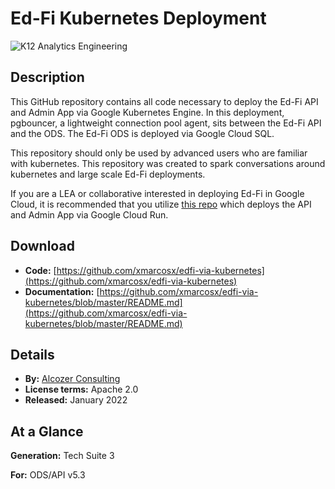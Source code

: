 # Ed-Fi Kubernetes Deployment

![K12 Analytics Engineering](https://edfidocs.blob.core.windows.net/$web/img/edfi-exchange/technology/Logo%20-%20Copy.png)

## Description

This GitHub repository contains all code necessary to deploy the Ed-Fi API and Admin App via Google Kubernetes Engine. In this deployment, pgbouncer, a lightweight connection pool agent, sits between the Ed-Fi API and the ODS. The Ed-Fi ODS is deployed via Google Cloud SQL.

This repository should only be used by advanced users who are familiar with kubernetes. This repository was created to spark conversations around kubernetes and large scale Ed-Fi deployments.

If you are a LEA or collaborative interested in deploying Ed-Fi in Google Cloud, it is recommended that you utilize [this repo](https://github.com/K12-Analytics-Engineering/edfi) which deploys the API and Admin App via Google Cloud Run.

## Download

* **Code:** [https://github.com/xmarcosx/edfi-via-kubernetes](https://github.com/xmarcosx/edfi-via-kubernetes)
* **Documentation:** [https://github.com/xmarcosx/edfi-via-kubernetes/blob/master/README.md](https://github.com/xmarcosx/edfi-via-kubernetes/blob/master/README.md)

## Details

* **By:** [Alcozer Consulting](https://www.alcozer.dev/)
* ****License terms:**** Apache 2.0
* **Released:** January 2022

## **At a Glance**

**Generation:** Tech Suite 3

**For:** ODS/API v5.3
